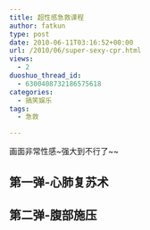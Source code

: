 ```yaml
---
title: 超性感急救课程
author: fatkun
type: post
date: 2010-06-11T03:16:52+00:00
url: /2010/06/super-sexy-cpr.html
views:
  - 2
duoshuo_thread_id:
  - 6300408732186575618
categories:
  - 搞笑娱乐
tags:
  - 急救

---
```

画面非常性感~强大到不行了~~
## 第一弹-心肺复苏术


## 第二弹-腹部施压